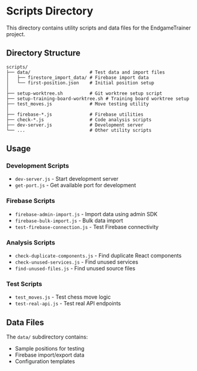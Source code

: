 # Scripts Directory

This directory contains utility scripts and data files for the EndgameTrainer project.

## Directory Structure

```
scripts/
├── data/                      # Test data and import files
│   ├── firestore_import_data/ # Firebase import data
│   └── first-position.json    # Initial position setup
│
├── setup-worktree.sh          # Git worktree setup script
├── setup-training-board-worktree.sh # Training board worktree setup
├── test_moves.js              # Move testing utility
│
├── firebase-*.js              # Firebase utilities
├── check-*.js                 # Code analysis scripts
├── dev-server.js              # Development server
└── ...                        # Other utility scripts
```

## Usage

### Development Scripts

- `dev-server.js` - Start development server
- `get-port.js` - Get available port for development

### Firebase Scripts

- `firebase-admin-import.js` - Import data using admin SDK
- `firebase-bulk-import.js` - Bulk data import
- `test-firebase-connection.js` - Test Firebase connectivity

### Analysis Scripts

- `check-duplicate-components.js` - Find duplicate React components
- `check-unused-services.js` - Find unused services
- `find-unused-files.js` - Find unused source files

### Test Scripts

- `test_moves.js` - Test chess move logic
- `test-real-api.js` - Test real API endpoints

## Data Files

The `data/` subdirectory contains:

- Sample positions for testing
- Firebase import/export data
- Configuration templates
